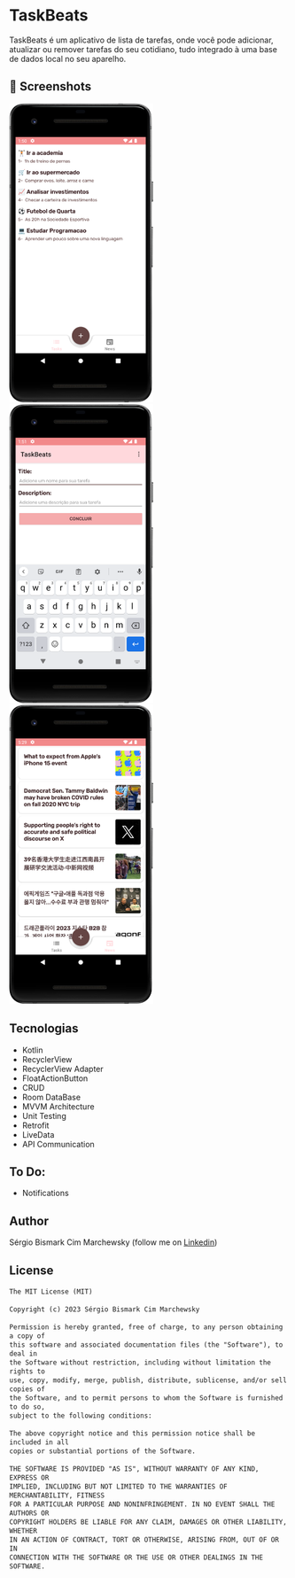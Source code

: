 # TaskBeats
TaskBeats é um aplicativo de lista de tarefas, onde você pode adicionar, atualizar ou remover tarefas do seu cotidiano, tudo integrado à uma base de dados local no seu aparelho. 


## :camera_flash: Screenshots
<!-- You can add more screenshots here if you like -->
<img src="/screenshots/Screenshot_1.png" width="260">&emsp;<img src="/screenshots/Screenshot_2.png" width="260">&emsp;<img src="/screenshots/Screenshot_3.png" width="260">

## Tecnologias
* Kotlin
* RecyclerView
* RecyclerView Adapter
* FloatActionButton
* CRUD
* Room DataBase
* MVVM Architecture
* Unit Testing
* Retrofit
* LiveData
* API Communication

## To Do:

* Notifications

## Author
Sérgio Bismark Cim Marchewsky (follow me on [Linkedin](https://www.linkedin.com/in/s%C3%A9rgio-bismark-cim-marchewsky-ab0062129/))

## License
```
The MIT License (MIT)

Copyright (c) 2023 Sérgio Bismark Cim Marchewsky

Permission is hereby granted, free of charge, to any person obtaining a copy of
this software and associated documentation files (the "Software"), to deal in
the Software without restriction, including without limitation the rights to
use, copy, modify, merge, publish, distribute, sublicense, and/or sell copies of
the Software, and to permit persons to whom the Software is furnished to do so,
subject to the following conditions:

The above copyright notice and this permission notice shall be included in all
copies or substantial portions of the Software.

THE SOFTWARE IS PROVIDED "AS IS", WITHOUT WARRANTY OF ANY KIND, EXPRESS OR
IMPLIED, INCLUDING BUT NOT LIMITED TO THE WARRANTIES OF MERCHANTABILITY, FITNESS
FOR A PARTICULAR PURPOSE AND NONINFRINGEMENT. IN NO EVENT SHALL THE AUTHORS OR
COPYRIGHT HOLDERS BE LIABLE FOR ANY CLAIM, DAMAGES OR OTHER LIABILITY, WHETHER
IN AN ACTION OF CONTRACT, TORT OR OTHERWISE, ARISING FROM, OUT OF OR IN
CONNECTION WITH THE SOFTWARE OR THE USE OR OTHER DEALINGS IN THE SOFTWARE.
```

